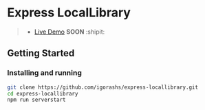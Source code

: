 # Express LocalLibrary

> - [Live Demo]() **SOON** :shipit:

## Getting Started

### Installing and running

```bash
git clone https://github.com/igorashs/express-locallibrary.git
cd express-locallibrary
npm run serverstart
```
